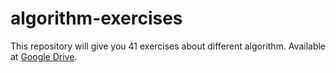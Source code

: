 # algorithm-exercises
This repository will give you 41 exercises about different algorithm.
Available at [Google Drive](https://drive.google.com/drive/folders/1Px-mMva7mivk7GyUwZVNKYt7iCLFa6sE?usp=sharing).
